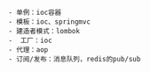    - 单例：ioc容器
    - 模板：ioc、springmvc
    - 建造者模式：lombok
    -  工厂：ioc
    - 代理：aop
    - 订阅/发布：消息队列，redis的pub/sub